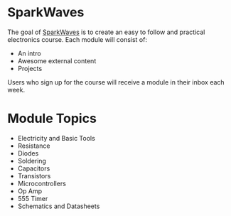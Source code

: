 # SparkWaves

The goal of [SparkWaves](http://www.sparkwaves.com) is to create an easy to follow and practical electronics course. Each module will consist of:

* An intro 
* Awesome external content
* Projects

Users who sign up for the course will receive a module in their inbox each week.

# Module Topics

* Electricity and Basic Tools
* Resistance
* Diodes
* Soldering
* Capacitors
* Transistors
* Microcontrollers
* Op Amp
* 555 Timer
* Schematics and Datasheets

